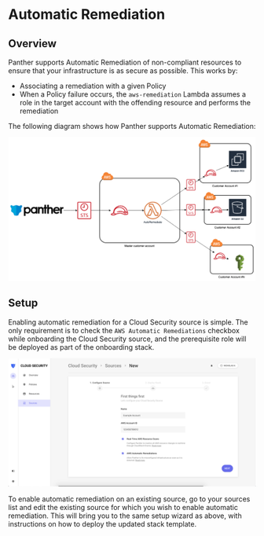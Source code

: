 # Automatic Remediation

## Overview

Panther supports Automatic Remediation of non-compliant resources to ensure that your infrastructure is as secure as possible. This works by:

- Associating a remediation with a given Policy
- When a Policy failure occurs, the `aws-remediation` Lambda assumes a role in the target account with the offending resource and performs the remediation

The following diagram shows how Panther supports Automatic Remediation:

![remediation diagram](../../.gitbook/assets/autoremediationmulticustomeraccount.png)

## Setup

Enabling automatic remediation for a Cloud Security source is simple. The only requirement is to check the `AWS Automatic Remediations` checkbox while onboarding the Cloud Security source, and the prerequisite role will be deployed as part of the onboarding stack.

![enable remediations checkbox](../../.gitbook/assets/enableRemediations.png)

To enable automatic remediation on an existing source, go to your sources list and edit the existing source for which you wish to enable automatic remediation. This will bring you to the same setup wizard as above, with instructions on how to deploy the updated stack template.
